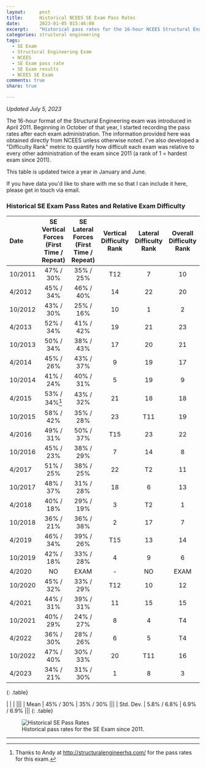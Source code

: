 ```yaml
---
layout:     post
title:      Historical NCEES SE Exam Pass Rates
date:       2023-01-05 015:46:00
excerpt:    "Historical pass rates for the 16-hour NCEES Structural Engineering (SE) licensing exam. Updated twice a year."
categories: structural engineering
tags:
  - SE Exam
  - Structural Engineering Exam
  - NCEES
  - SE Exam pass rate
  - SE Exam results
  - NCEES SE Exam
comments: true
share: true

---
```


_Updated July 5, 2023_

The 16-hour format of the Structural Engineering exam was introduced in April 2011. Beginning in October of that year, I started recording the pass rates after each exam administration. The information provided here was obtained directly from NCEES unless otherwise noted. I've also developed a "Difficulty Rank" metric to quantify how difficult each exam was relative to every other administration of the exam since 2011 (a rank of 1 = hardest exam since 2011).

This table is updated twice a year in January and June.

If you have data you'd like to share with me so that I can include it here, please get in touch via email.

### Historical SE Exam Pass Rates and Relative Exam Difficulty

| Date | SE Vertical Forces (First Time / Repeat) | SE Lateral Forces (First Time / Repeat) | Vertical Difficulty Rank | Lateral Difficulty Rank | Overall Difficulty Rank
|:--------|:-------:|:--------:|:--------:|:--------:|:--------:|
| 10/2011   | 47% / 30%   | 35% / 25%  | T12	|7|	10|
| 4/2012   | 45% / 34%   | 46% / 40%   |14|22|20|
| 10/2012   | 43% / 30% | 25% / 16%   |  10|1|2|
| 4/2013   |  52% / 34%   | 41% / 42%   |19|21|23|
| 10/2013   | 50% / 34% | 38% / 43%   |  17|20|21|
| 4/2014   |  45% / 26%   | 43% / 37%   |9|19|17|
| 10/2014   | 41% / 24% | 40% / 31%   |  5|19|9|
| 4/2015   |  53% / 34%[^1]   | 43% / 32%   |21|18|18|
| 10/2015   | 58% / 42% | 35% / 28%   |  23|T11|19|
| 4/2016   |  49% / 31%  | 50% / 37%   |T15|23|22|
| 10/2016   | 45% / 23% | 38% / 29%   |  7|14|8|
| 4/2017   |  51% / 25%   | 38% / 25%   |22|T2|11|
| 10/2017   | 48% / 37% | 31% / 28%   |  18|6|13|
| 4/2018   |  40% / 18%   | 29% / 19%   |3|T2|1|
| 10/2018   |  36% / 21%   | 36% / 38%   |2|17|7|
| 4/2019   |    46% / 34%   | 39% / 26%  |T15|13|14|
| 10/2019   |    42% / 18%   | 33% / 28%  |4|9|6|
| 4/2020   |    NO   | EXAM | -|NO|EXAM|
| 10/2020   |    45% / 32%   | 33% / 29%  |T12|10|12|
| 4/2021   |    44% / 31%   | 39% / 31%  |11|15|15|
| 10/2021   |    40% / 29%   | 24% / 27%  |8|4|T4|
| 4/2022    |    36% / 30% | 28% / 26% |6|5|T4|
| 10/2022    |    47% / 40% | 30% / 33% |20|T11|16|
| 4/2023    |    34% / 21% | 31% / 30% |1|8|3|
{: .table}

|              |             |             |||
| Mean         | 45% / 30%   | 35% / 30%   |||
| Std. Dev.    | 5.8% / 6.8% | 6.9% / 6.9% |||
{: .table}

<figure>
  <img src="https://docs.google.com/spreadsheets/d/e/2PACX-1vRuMU1aiY6Q0e5UfA2wMPCOrxvhjBoxbR9-60YTr1pTXj60iOYZblMKlwprQ-tFL6L9bgvi-oBX616f/pubchart?oid=645378985&format=image" alt="Historical SE Pass Rates">
	<figcaption>Historical pass rates for the SE Exam since 2011.</figcaption>
</figure>


---
[^1]: Thanks to Andy at http://structuralengineerhq.com/ for the pass rates for this exam.


